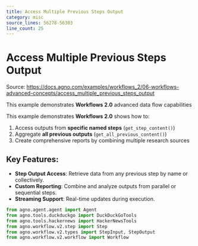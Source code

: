 ```yaml
---
title: Access Multiple Previous Steps Output
category: misc
source_lines: 56278-56303
line_count: 25
---
```


# Access Multiple Previous Steps Output
Source: https://docs.agno.com/examples/workflows_2/06-workflows-advanced-concepts/access_multiple_previous_steps_output

This example demonstrates **Workflows 2.0** advanced data flow capabilities

This example demonstrates **Workflows 2.0** shows how to:

1. Access outputs from **specific named steps** (`get_step_content()`)
2. Aggregate **all previous outputs** (`get_all_previous_content()`)
3. Create comprehensive reports by combining multiple research sources

## Key Features:

* **Step Output Access**: Retrieve data from any previous step by name or collectively.
* **Custom Reporting**: Combine and analyze outputs from parallel or sequential steps.
* **Streaming Support**: Real-time updates during execution.

```python access_multiple_previous_steps_output.py
from agno.agent.agent import Agent
from agno.tools.duckduckgo import DuckDuckGoTools
from agno.tools.hackernews import HackerNewsTools
from agno.workflow.v2.step import Step
from agno.workflow.v2.types import StepInput, StepOutput
from agno.workflow.v2.workflow import Workflow

